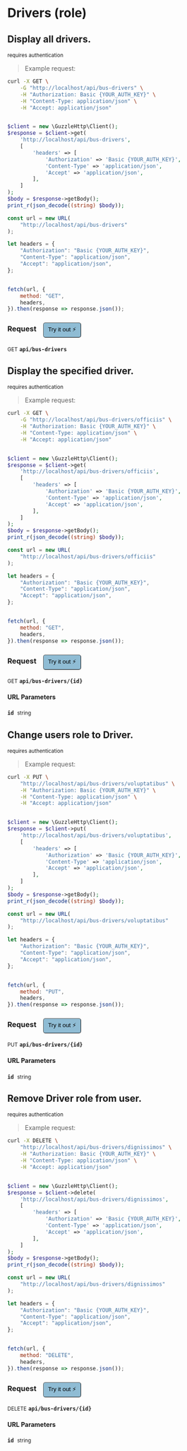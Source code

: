 # Drivers (role)


## Display all drivers.

<small class="badge badge-darkred">requires authentication</small>



> Example request:

```bash
curl -X GET \
    -G "http://localhost/api/bus-drivers" \
    -H "Authorization: Basic {YOUR_AUTH_KEY}" \
    -H "Content-Type: application/json" \
    -H "Accept: application/json"
```

```php

$client = new \GuzzleHttp\Client();
$response = $client->get(
    'http://localhost/api/bus-drivers',
    [
        'headers' => [
            'Authorization' => 'Basic {YOUR_AUTH_KEY}',
            'Content-Type' => 'application/json',
            'Accept' => 'application/json',
        ],
    ]
);
$body = $response->getBody();
print_r(json_decode((string) $body));
```

```javascript
const url = new URL(
    "http://localhost/api/bus-drivers"
);

let headers = {
    "Authorization": "Basic {YOUR_AUTH_KEY}",
    "Content-Type": "application/json",
    "Accept": "application/json",
};


fetch(url, {
    method: "GET",
    headers,
}).then(response => response.json());
```


<div id="execution-results-GETapi-bus-drivers" hidden>
    <blockquote>Received response<span id="execution-response-status-GETapi-bus-drivers"></span>:</blockquote>
    <pre class="json"><code id="execution-response-content-GETapi-bus-drivers"></code></pre>
</div>
<div id="execution-error-GETapi-bus-drivers" hidden>
    <blockquote>Request failed with error:</blockquote>
    <pre><code id="execution-error-message-GETapi-bus-drivers"></code></pre>
</div>
<form id="form-GETapi-bus-drivers" data-method="GET" data-path="api/bus-drivers" data-authed="1" data-hasfiles="0" data-headers='{"Authorization":"Basic {YOUR_AUTH_KEY}","Content-Type":"application\/json","Accept":"application\/json"}' onsubmit="event.preventDefault(); executeTryOut('GETapi-bus-drivers', this);">
<h3>
    Request&nbsp;&nbsp;&nbsp;
        <button type="button" style="background-color: #8fbcd4; padding: 5px 10px; border-radius: 5px; border-width: thin;" id="btn-tryout-GETapi-bus-drivers" onclick="tryItOut('GETapi-bus-drivers');">Try it out ⚡</button>
    <button type="button" style="background-color: #c97a7e; padding: 5px 10px; border-radius: 5px; border-width: thin;" id="btn-canceltryout-GETapi-bus-drivers" onclick="cancelTryOut('GETapi-bus-drivers');" hidden>Cancel</button>&nbsp;&nbsp;
    <button type="submit" style="background-color: #6ac174; padding: 5px 10px; border-radius: 5px; border-width: thin;" id="btn-executetryout-GETapi-bus-drivers" hidden>Send Request 💥</button>
    </h3>
<p>
<small class="badge badge-green">GET</small>
 <b><code>api/bus-drivers</code></b>
</p>
<p>
<label id="auth-GETapi-bus-drivers" hidden>Authorization header: <b><code>Basic </code></b><input type="text" name="Authorization" data-prefix="Basic " data-endpoint="GETapi-bus-drivers" data-component="header"></label>
</p>
</form>


## Display the specified driver.

<small class="badge badge-darkred">requires authentication</small>



> Example request:

```bash
curl -X GET \
    -G "http://localhost/api/bus-drivers/officiis" \
    -H "Authorization: Basic {YOUR_AUTH_KEY}" \
    -H "Content-Type: application/json" \
    -H "Accept: application/json"
```

```php

$client = new \GuzzleHttp\Client();
$response = $client->get(
    'http://localhost/api/bus-drivers/officiis',
    [
        'headers' => [
            'Authorization' => 'Basic {YOUR_AUTH_KEY}',
            'Content-Type' => 'application/json',
            'Accept' => 'application/json',
        ],
    ]
);
$body = $response->getBody();
print_r(json_decode((string) $body));
```

```javascript
const url = new URL(
    "http://localhost/api/bus-drivers/officiis"
);

let headers = {
    "Authorization": "Basic {YOUR_AUTH_KEY}",
    "Content-Type": "application/json",
    "Accept": "application/json",
};


fetch(url, {
    method: "GET",
    headers,
}).then(response => response.json());
```


<div id="execution-results-GETapi-bus-drivers--id-" hidden>
    <blockquote>Received response<span id="execution-response-status-GETapi-bus-drivers--id-"></span>:</blockquote>
    <pre class="json"><code id="execution-response-content-GETapi-bus-drivers--id-"></code></pre>
</div>
<div id="execution-error-GETapi-bus-drivers--id-" hidden>
    <blockquote>Request failed with error:</blockquote>
    <pre><code id="execution-error-message-GETapi-bus-drivers--id-"></code></pre>
</div>
<form id="form-GETapi-bus-drivers--id-" data-method="GET" data-path="api/bus-drivers/{id}" data-authed="1" data-hasfiles="0" data-headers='{"Authorization":"Basic {YOUR_AUTH_KEY}","Content-Type":"application\/json","Accept":"application\/json"}' onsubmit="event.preventDefault(); executeTryOut('GETapi-bus-drivers--id-', this);">
<h3>
    Request&nbsp;&nbsp;&nbsp;
        <button type="button" style="background-color: #8fbcd4; padding: 5px 10px; border-radius: 5px; border-width: thin;" id="btn-tryout-GETapi-bus-drivers--id-" onclick="tryItOut('GETapi-bus-drivers--id-');">Try it out ⚡</button>
    <button type="button" style="background-color: #c97a7e; padding: 5px 10px; border-radius: 5px; border-width: thin;" id="btn-canceltryout-GETapi-bus-drivers--id-" onclick="cancelTryOut('GETapi-bus-drivers--id-');" hidden>Cancel</button>&nbsp;&nbsp;
    <button type="submit" style="background-color: #6ac174; padding: 5px 10px; border-radius: 5px; border-width: thin;" id="btn-executetryout-GETapi-bus-drivers--id-" hidden>Send Request 💥</button>
    </h3>
<p>
<small class="badge badge-green">GET</small>
 <b><code>api/bus-drivers/{id}</code></b>
</p>
<p>
<label id="auth-GETapi-bus-drivers--id-" hidden>Authorization header: <b><code>Basic </code></b><input type="text" name="Authorization" data-prefix="Basic " data-endpoint="GETapi-bus-drivers--id-" data-component="header"></label>
</p>
<h4 class="fancy-heading-panel"><b>URL Parameters</b></h4>
<p>
<b><code>id</code></b>&nbsp;&nbsp;<small>string</small>  &nbsp;
<input type="text" name="id" data-endpoint="GETapi-bus-drivers--id-" data-component="url" required  hidden>
<br>
</p>
</form>


## Change users role to Driver.

<small class="badge badge-darkred">requires authentication</small>



> Example request:

```bash
curl -X PUT \
    "http://localhost/api/bus-drivers/voluptatibus" \
    -H "Authorization: Basic {YOUR_AUTH_KEY}" \
    -H "Content-Type: application/json" \
    -H "Accept: application/json"
```

```php

$client = new \GuzzleHttp\Client();
$response = $client->put(
    'http://localhost/api/bus-drivers/voluptatibus',
    [
        'headers' => [
            'Authorization' => 'Basic {YOUR_AUTH_KEY}',
            'Content-Type' => 'application/json',
            'Accept' => 'application/json',
        ],
    ]
);
$body = $response->getBody();
print_r(json_decode((string) $body));
```

```javascript
const url = new URL(
    "http://localhost/api/bus-drivers/voluptatibus"
);

let headers = {
    "Authorization": "Basic {YOUR_AUTH_KEY}",
    "Content-Type": "application/json",
    "Accept": "application/json",
};


fetch(url, {
    method: "PUT",
    headers,
}).then(response => response.json());
```


<div id="execution-results-PUTapi-bus-drivers--id-" hidden>
    <blockquote>Received response<span id="execution-response-status-PUTapi-bus-drivers--id-"></span>:</blockquote>
    <pre class="json"><code id="execution-response-content-PUTapi-bus-drivers--id-"></code></pre>
</div>
<div id="execution-error-PUTapi-bus-drivers--id-" hidden>
    <blockquote>Request failed with error:</blockquote>
    <pre><code id="execution-error-message-PUTapi-bus-drivers--id-"></code></pre>
</div>
<form id="form-PUTapi-bus-drivers--id-" data-method="PUT" data-path="api/bus-drivers/{id}" data-authed="1" data-hasfiles="0" data-headers='{"Authorization":"Basic {YOUR_AUTH_KEY}","Content-Type":"application\/json","Accept":"application\/json"}' onsubmit="event.preventDefault(); executeTryOut('PUTapi-bus-drivers--id-', this);">
<h3>
    Request&nbsp;&nbsp;&nbsp;
        <button type="button" style="background-color: #8fbcd4; padding: 5px 10px; border-radius: 5px; border-width: thin;" id="btn-tryout-PUTapi-bus-drivers--id-" onclick="tryItOut('PUTapi-bus-drivers--id-');">Try it out ⚡</button>
    <button type="button" style="background-color: #c97a7e; padding: 5px 10px; border-radius: 5px; border-width: thin;" id="btn-canceltryout-PUTapi-bus-drivers--id-" onclick="cancelTryOut('PUTapi-bus-drivers--id-');" hidden>Cancel</button>&nbsp;&nbsp;
    <button type="submit" style="background-color: #6ac174; padding: 5px 10px; border-radius: 5px; border-width: thin;" id="btn-executetryout-PUTapi-bus-drivers--id-" hidden>Send Request 💥</button>
    </h3>
<p>
<small class="badge badge-darkblue">PUT</small>
 <b><code>api/bus-drivers/{id}</code></b>
</p>
<p>
<label id="auth-PUTapi-bus-drivers--id-" hidden>Authorization header: <b><code>Basic </code></b><input type="text" name="Authorization" data-prefix="Basic " data-endpoint="PUTapi-bus-drivers--id-" data-component="header"></label>
</p>
<h4 class="fancy-heading-panel"><b>URL Parameters</b></h4>
<p>
<b><code>id</code></b>&nbsp;&nbsp;<small>string</small>  &nbsp;
<input type="text" name="id" data-endpoint="PUTapi-bus-drivers--id-" data-component="url" required  hidden>
<br>
</p>
</form>


## Remove Driver role from user.

<small class="badge badge-darkred">requires authentication</small>



> Example request:

```bash
curl -X DELETE \
    "http://localhost/api/bus-drivers/dignissimos" \
    -H "Authorization: Basic {YOUR_AUTH_KEY}" \
    -H "Content-Type: application/json" \
    -H "Accept: application/json"
```

```php

$client = new \GuzzleHttp\Client();
$response = $client->delete(
    'http://localhost/api/bus-drivers/dignissimos',
    [
        'headers' => [
            'Authorization' => 'Basic {YOUR_AUTH_KEY}',
            'Content-Type' => 'application/json',
            'Accept' => 'application/json',
        ],
    ]
);
$body = $response->getBody();
print_r(json_decode((string) $body));
```

```javascript
const url = new URL(
    "http://localhost/api/bus-drivers/dignissimos"
);

let headers = {
    "Authorization": "Basic {YOUR_AUTH_KEY}",
    "Content-Type": "application/json",
    "Accept": "application/json",
};


fetch(url, {
    method: "DELETE",
    headers,
}).then(response => response.json());
```


<div id="execution-results-DELETEapi-bus-drivers--id-" hidden>
    <blockquote>Received response<span id="execution-response-status-DELETEapi-bus-drivers--id-"></span>:</blockquote>
    <pre class="json"><code id="execution-response-content-DELETEapi-bus-drivers--id-"></code></pre>
</div>
<div id="execution-error-DELETEapi-bus-drivers--id-" hidden>
    <blockquote>Request failed with error:</blockquote>
    <pre><code id="execution-error-message-DELETEapi-bus-drivers--id-"></code></pre>
</div>
<form id="form-DELETEapi-bus-drivers--id-" data-method="DELETE" data-path="api/bus-drivers/{id}" data-authed="1" data-hasfiles="0" data-headers='{"Authorization":"Basic {YOUR_AUTH_KEY}","Content-Type":"application\/json","Accept":"application\/json"}' onsubmit="event.preventDefault(); executeTryOut('DELETEapi-bus-drivers--id-', this);">
<h3>
    Request&nbsp;&nbsp;&nbsp;
        <button type="button" style="background-color: #8fbcd4; padding: 5px 10px; border-radius: 5px; border-width: thin;" id="btn-tryout-DELETEapi-bus-drivers--id-" onclick="tryItOut('DELETEapi-bus-drivers--id-');">Try it out ⚡</button>
    <button type="button" style="background-color: #c97a7e; padding: 5px 10px; border-radius: 5px; border-width: thin;" id="btn-canceltryout-DELETEapi-bus-drivers--id-" onclick="cancelTryOut('DELETEapi-bus-drivers--id-');" hidden>Cancel</button>&nbsp;&nbsp;
    <button type="submit" style="background-color: #6ac174; padding: 5px 10px; border-radius: 5px; border-width: thin;" id="btn-executetryout-DELETEapi-bus-drivers--id-" hidden>Send Request 💥</button>
    </h3>
<p>
<small class="badge badge-red">DELETE</small>
 <b><code>api/bus-drivers/{id}</code></b>
</p>
<p>
<label id="auth-DELETEapi-bus-drivers--id-" hidden>Authorization header: <b><code>Basic </code></b><input type="text" name="Authorization" data-prefix="Basic " data-endpoint="DELETEapi-bus-drivers--id-" data-component="header"></label>
</p>
<h4 class="fancy-heading-panel"><b>URL Parameters</b></h4>
<p>
<b><code>id</code></b>&nbsp;&nbsp;<small>string</small>  &nbsp;
<input type="text" name="id" data-endpoint="DELETEapi-bus-drivers--id-" data-component="url" required  hidden>
<br>
</p>
</form>



